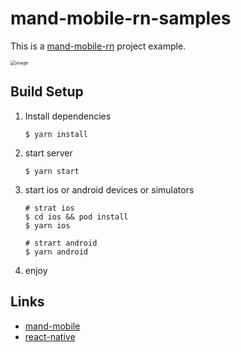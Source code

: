 # mand-mobile-rn-samples

This is a  [mand-mobile-rn](https://github.com/didi/mand-mobile-rn) project example.

<img src="https://pt-starimg.didistatic.com/static/starimg/img/QaoruH4flv1569229959725.png" alt="image" style="zoom:50%;" />



## Build Setup

1. Install dependencies

   ```shell
   $ yarn install
   ```

2. start server

   ```shell
   $ yarn start
   ```

3. start ios or android devices or simulators

   ```she
   # strat ios
   $ cd ios && pod install
   $ yarn ios
   
   # strart android
   $ yarn android
   ```

4. enjoy

## Links

- [mand-mobile](https://github.com/didi/mand-mobile)
- [react-native](https://github.com/facebook/react-native)


